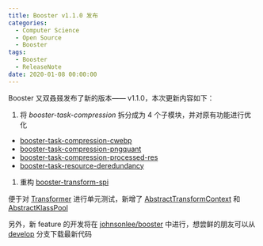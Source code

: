 ```yaml
---
title: Booster v1.1.0 发布
categories:
  - Computer Science
  - Open Source
  - Booster
tags:
  - Booster
  - ReleaseNote
date: 2020-01-08 00:00:00
---
```


Booster 又双叒叕发布了新的版本—— v1.1.0，本次更新内容如下：

1. 将 *booster-task-compression* 拆分成为 4 个子模块，并对原有功能进行优化

  - [booster-task-compression-cwebp](https://github.com/didi/booster/blob/master/booster-task-compression-cwebp)
  - [booster-task-compression-pngquant](https://github.com/didi/booster/blob/master/booster-task-compression-pngquant)
  - [booster-task-compression-processed-res](https://github.com/didi/booster/blob/master/booster-task-compression-processed-res)
  - [booster-task-resource-deredundancy](https://github.com/didi/booster/blob/master/booster-task-resource-deredundancy)

1. 重构 [booster-transform-spi](https://github.com/didi/booster/blob/master/booster-transform-spi)

  便于对 [Transformer]() 进行单元测试，新增了 [AbstractTransformContext](https://github.com/didi/booster/blob/master/booster-transform-spi/src/main/kotlin/com/didiglobal/booster/transform/AbstractTransformContext.kt) 和 [AbstractKlassPool](https://github.com/didi/booster/blob/master/booster-transform-spi/src/main/kotlin/com/didiglobal/booster/transform/AbstractKlassPool.kt)
  
另外，新 feature 的开发将在 [johnsonlee/booster](https://github.com/johnsonlee/booster) 中进行，想尝鲜的朋友可以从 [develop](https://github.com/johnsonlee/booster/tree/develop/) 分支下载最新代码
